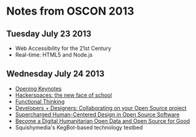 # Notes from OSCON 2013

## Tuesday July 23 2013

- Web Accessibility for the 21st Century
-  Real-time: HTML5 and Node.js


## Wednesday July 24 2013

- [Opening Keynotes](https://github.com/ascott1/oscon-notes-2013/blob/master/07-24-2013-opening.md)
- [Hackerspaces: the new face of school](https://github.com/ascott1/oscon-notes-2013/blob/master/07-24-2013-hackerspaces_the_new_face_of_school.md)
- [Functional Thinking](https://github.com/ascott1/oscon-notes-2013/blob/master/07-24-2013-functional_thinking.md)
- [Developers + Designers: Collaborating on your Open Source project](https://github.com/ascott1/oscon-notes-2013/blob/master/07-24-2013-developers_%2B_designers.md)
- [Supercharged Human-Centered Design in Open Source Software](https://github.com/ascott1/oscon-notes-2013/blob/master/07-24-2013-supercharged_human-centered_design.md)
- [Become a Digital Humanitarian Open Data and Open Source for Good](https://github.com/ascott1/oscon-notes-2013/blob/master/07-24-2013-become_a_digital_humanitarian_open_data_and_open_source_for_good.md)
- Squishymedia's KegBot-based technology testbed